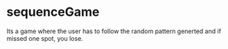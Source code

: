 # sequenceGame
Its a game where the user has to follow the random pattern generted and if missed one spot, you lose.
